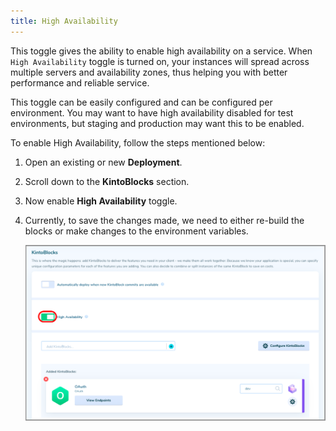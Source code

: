 ```yaml
---
title: High Availability
---
```


This toggle gives the ability to enable high availability on a service. When `High Availability` toggle is turned on, your instances will spread across multiple servers and availability zones, thus helping you with better performance and reliable service.

This toggle can be easily configured and can be configured per environment. You may want to have high availability disabled for test environments, but staging and production may want this to be enabled.

To enable High Availability, follow the steps mentioned below:
1. Open an existing or new **Deployment**.

2. Scroll down to the **KintoBlocks** section.

3. Now enable **High Availability** toggle.

4. Currently, to save the changes made, we need to either re-build the blocks or make changes to the environment variables.

   ![Screenshot](/docs/assets/High-Availability.png)
